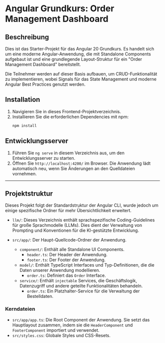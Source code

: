 # Angular Grundkurs: Order Management Dashboard

## Beschreibung

Dies ist das Starter-Projekt für das Angular 20 Grundkurs. Es handelt sich um eine moderne Angular-Anwendung, die mit Standalone Components aufgebaut ist und eine grundlegende Layout-Struktur für ein "Order Management Dashboard" bereitstellt.

Die Teilnehmer werden auf dieser Basis aufbauen, um CRUD-Funktionalität zu implementieren, wobei Signals für das State Management und moderne Angular Best Practices genutzt werden.

## Installation

1.  Navigieren Sie in dieses Frontend-Projektverzeichnis.
2.  Installieren Sie die erforderlichen Dependencies mit npm:
    ```bash
    npm install
    ```

## Entwicklungsserver

1.  Führen Sie `ng serve` in diesem Verzeichnis aus, um den Entwicklungsserver zu starten.
2.  Öffnen Sie `http://localhost:4200/` im Browser. Die Anwendung lädt automatisch neu, wenn Sie Änderungen an den Quelldateien vornehmen.

---

## Projektstruktur

Dieses Projekt folgt der Standardstruktur der Angular CLI, wurde jedoch um einige spezifische Ordner für mehr Übersichtlichkeit erweitert.

-   `llm/`: Dieses Verzeichnis enthält sprachspezifische Coding-Guidelines für große Sprachmodelle (LLMs). Dies dient der Verwaltung von Prompting und Konventionen für die KI-gestützte Entwicklung.

-   `src/app/`: Der Haupt-Quellcode-Ordner der Anwendung.
    -   `component/`: Enthält alle Standalone UI Components.
        -   `header.ts`: Der Header der Anwendung.
        -   `footer.ts`: Der Footer der Anwendung.
    -   `model/`: Enthält TypeScript Interfaces und Typ-Definitionen, die die Daten unserer Anwendung modellieren.
        -   `order.ts`: Definiert das `Order` Interface.
    -   `service/`: Enthält `injectable` Services, die Geschäftslogik, Datenzugriff und andere geteilte Funktionalitäten behandeln.
        -   `order.ts`: Ein Platzhalter-Service für die Verwaltung der Bestelldaten.

### Kerndateien

-   `src/app/app.ts`: Die Root Component der Anwendung. Sie setzt das Hauptlayout zusammen, indem sie die `HeaderComponent` und `FooterComponent` importiert und verwendet.
-   `src/styles.css`: Globale Styles und CSS-Resets.

